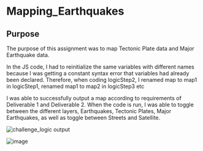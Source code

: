 # Mapping_Earthquakes

## Purpose
The purpose of this assignment was to map Tectonic Plate data and Major Earthquake data. 


In the JS code, I had to reinitialize the same variables with different names because I was getting a constant syntax error that variables had already been declared. 
Therefore, when coding logicStep2, I renamed map to map1 in logicStep1, renamed map1 to map2 in logicStep3 etc 

I was able to successfully output a map according to requirements of Deliverable 1 and Deliverable 2. When the code is run, I was able to toggle between the different layers, Earthquakes, Tectonic Plates, Major Earthquakes, as well as toggle between Streets and Satellite. 

![challenge_logic output](https://user-images.githubusercontent.com/116187123/222044829-b6f54116-af93-4e1b-8b68-e8e2c3323585.png)

![image](https://user-images.githubusercontent.com/116187123/222045093-72804157-2e73-4709-928f-20ae41cb29bd.png)
